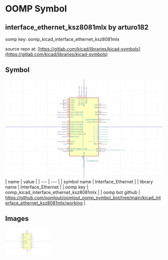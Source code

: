 # OOMP Symbol  
## interface_ethernet_ksz8081mlx  by arturo182  
  
oomp key: oomp_kicad_interface_ethernet_ksz8081mlx  
  
source repo at: [https://gitlab.com/kicad/libraries/kicad-symbols](https://gitlab.com/kicad/libraries/kicad-symbols)  
## Symbol  
  
[![working.png](working_600.png)](working.png)  
| name | value | 
| --- | --- | 
| symbol name | Interface_Ethernet | 
| library name | Interface_Ethernet | 
| oomp key | oomp_kicad_interface_ethernet_ksz8081mlx | 
| oomp bot github | https://github.com/oomlout/oomlout_oomp_symbol_bot/tree/main/kicad_interface_ethernet_ksz8081mlx/working | 
## Images  
  
[![working.png](working_140.png)](working.png)  
